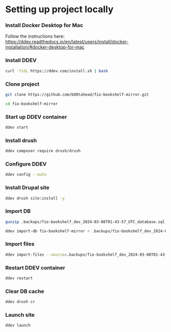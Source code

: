 # Setting up project locally

### Install Docker Desktop for Mac

Follow the instructions here: https://ddev.readthedocs.io/en/latest/users/install/docker-installation/#docker-desktop-for-mac

### Install DDEV

```sh
curl -fsSL https://ddev.com/install.sh | bash
```

### Clone project

```sh
git clone https://github.com/b00tahead/fio-bookshelf-mirror.git

cd fio-bookshelf-mirror
```

### Start up DDEV container

```sh
ddev start
```

### Install drush

```sh
ddev composer require drush/drush
```

### Configure DDEV

```sh
ddev config --auto
```

### Install Drupal site

```sh
ddev drush site:install -y
```

### Import DB

```sh
gunzip .backups/fio-bookshelf_dev_2024-03-08T01-43-57_UTC_database.sql.gz

ddev import-db fio-bookshelf-mirror < .backups/fio-bookshelf_dev_2024-03-08T01-43-57_UTC_database.sql
```

### Import files

```sh
ddev import-files --source=.backups/fio-bookshelf_dev_2024-03-08T01-43-57_UTC_files.tar.gz
```

### Restart DDEV container

```sh
ddev restart
```

### Clear DB cache

```sh
ddev drush cr
```

### Launch site

```sh
ddev launch
```
